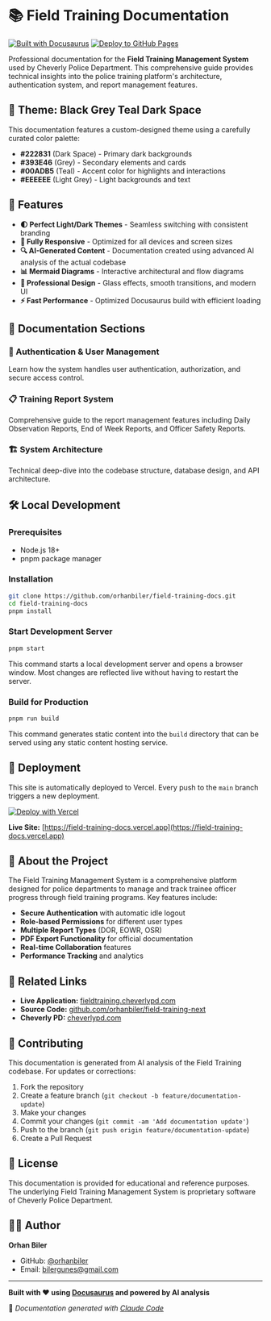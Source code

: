 # 📚 Field Training Documentation

[![Built with Docusaurus](https://img.shields.io/badge/Built%20with-Docusaurus-blue)](https://docusaurus.io/)
[![Deploy to GitHub Pages](https://github.com/orhanbiler/field-training-docs/actions/workflows/deploy.yml/badge.svg)](https://github.com/orhanbiler/field-training-docs/actions/workflows/deploy.yml)

Professional documentation for the **Field Training Management System** used by Cheverly Police Department. This comprehensive guide provides technical insights into the police training platform's architecture, authentication system, and report management features.

## 🎨 Theme: Black Grey Teal Dark Space

This documentation features a custom-designed theme using a carefully curated color palette:

- **#222831** (Dark Space) - Primary dark backgrounds
- **#393E46** (Grey) - Secondary elements and cards
- **#00ADB5** (Teal) - Accent color for highlights and interactions
- **#EEEEEE** (Light Grey) - Light backgrounds and text

## 🚀 Features

- **🌓 Perfect Light/Dark Themes** - Seamless switching with consistent branding
- **📱 Fully Responsive** - Optimized for all devices and screen sizes
- **🔍 AI-Generated Content** - Documentation created using advanced AI analysis of the actual codebase
- **📊 Mermaid Diagrams** - Interactive architectural and flow diagrams
- **🎯 Professional Design** - Glass effects, smooth transitions, and modern UI
- **⚡ Fast Performance** - Optimized Docusaurus build with efficient loading

## 📖 Documentation Sections

### 🔐 Authentication & User Management
Learn how the system handles user authentication, authorization, and secure access control.

### 📋 Training Report System  
Comprehensive guide to the report management features including Daily Observation Reports, End of Week Reports, and Officer Safety Reports.

### 🏗️ System Architecture
Technical deep-dive into the codebase structure, database design, and API architecture.

## 🛠️ Local Development

### Prerequisites
- Node.js 18+ 
- pnpm package manager

### Installation

```bash
git clone https://github.com/orhanbiler/field-training-docs.git
cd field-training-docs
pnpm install
```

### Start Development Server

```bash
pnpm start
```

This command starts a local development server and opens a browser window. Most changes are reflected live without having to restart the server.

### Build for Production

```bash
pnpm run build
```

This command generates static content into the `build` directory that can be served using any static content hosting service.

## 🚀 Deployment

This site is automatically deployed to Vercel. Every push to the `main` branch triggers a new deployment.

[![Deploy with Vercel](https://vercel.com/button)](https://vercel.com/new/clone?repository-url=https://github.com/orhanbiler/field-training-docs)

**Live Site:** [https://field-training-docs.vercel.app](https://field-training-docs.vercel.app)

## 🏢 About the Project

The Field Training Management System is a comprehensive platform designed for police departments to manage and track trainee officer progress through field training programs. Key features include:

- **Secure Authentication** with automatic idle logout
- **Role-based Permissions** for different user types
- **Multiple Report Types** (DOR, EOWR, OSR)
- **PDF Export Functionality** for official documentation
- **Real-time Collaboration** features
- **Performance Tracking** and analytics

## 🔗 Related Links

- **Live Application:** [fieldtraining.cheverlypd.com](https://fieldtraining.cheverlypd.com)
- **Source Code:** [github.com/orhanbiler/field-training-next](https://github.com/orhanbiler/field-training-next)
- **Cheverly PD:** [cheverlypd.com](https://cheverlypd.com)

## 🤝 Contributing

This documentation is generated from AI analysis of the Field Training codebase. For updates or corrections:

1. Fork the repository
2. Create a feature branch (`git checkout -b feature/documentation-update`)
3. Make your changes
4. Commit your changes (`git commit -am 'Add documentation update'`)
5. Push to the branch (`git push origin feature/documentation-update`)
6. Create a Pull Request

## 📄 License

This documentation is provided for educational and reference purposes. The underlying Field Training Management System is proprietary software of Cheverly Police Department.

## 👨‍💻 Author

**Orhan Biler**
- GitHub: [@orhanbiler](https://github.com/orhanbiler)
- Email: bilergunes@gmail.com

---

**Built with ❤️ using [Docusaurus](https://docusaurus.io/) and powered by AI analysis**

🤖 *Documentation generated with [Claude Code](https://claude.ai/code)*